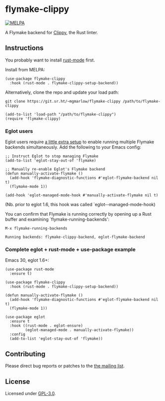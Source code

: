 # flymake-clippy

[![MELPA](https://melpa.org/packages/flymake-clippy-badge.svg)](https://melpa.org/#/flymake-clippy)

A Flymake backend for [Clippy](https://doc.rust-lang.org/stable/clippy/index.html), the Rust linter.

## Instructions

You probably want to install [rust-mode](https://github.com/rust-lang/rust-mode) first.

Install from MELPA:

``` elisp
(use-package flymake-clippy
  :hook (rust-mode . flymake-clippy-setup-backend))
```

Alternatively, clone the repo and update your load path:

```
git clone https://git.sr.ht/~mgmarlow/flymake-clippy /path/to/flymake-clippy
```

```elisp
(add-to-list 'load-path "/path/to/flymake-clippy")
(require 'flymake-clippy)
```

### Eglot users

Eglot users require [a little extra setup](https://github.com/joaotavora/eglot/issues/268) to enable running multiple Flymake backends simultaneously. Add the following to your Emacs config:

```elisp
;; Instruct Eglot to stop managing Flymake
(add-to-list 'eglot-stay-out-of 'flymake)

;; Manually re-enable Eglot's Flymake backend
(defun manually-activate-flymake ()
  (add-hook 'flymake-diagnostic-functions #'eglot-flymake-backend nil t)
  (flymake-mode 1))

(add-hook 'eglot-managed-mode-hook #'manually-activate-flymake nil t)
```

(Nb. prior to eglot 1.6, this hook was called `eglot--managed-mode-hook)

You can confirm that Flymake is running correctly by opening up a Rust buffer and examining `flymake-running-backends':

```
M-x flymake-running-backends

Running backends: flymake-clippy-backend, eglot-flymake-backend
```

### Complete eglot + rust-mode + use-package example

Emacs 30, eglot 1.6+:

```elisp
(use-package rust-mode
  :ensure t)

(use-package flymake-clippy
  :hook (rust-mode . flymake-clippy-setup-backend))

(defun manually-activate-flymake ()
  (add-hook 'flymake-diagnostic-functions #'eglot-flymake-backend nil t)
  (flymake-mode 1))

(use-package eglot
  :ensure t
  :hook ((rust-mode . eglot-ensure)
         (eglot-managed-mode . manually-activate-flymake))
  :config
  (add-to-list 'eglot-stay-out-of 'flymake))
```

## Contributing

Please direct bug reports or patches to the [the mailing list](https://lists.sr.ht/~mgmarlow/public-inbox).

## License

Licensed under [GPL-3.0](./LICENSE).
